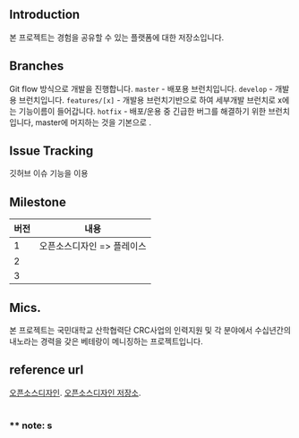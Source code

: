 ## Introduction
본 프로젝트는 경험을 공유할 수 있는 플랫폼에 대한 저장소입니다.

## Branches
Git flow 방식으로 개발을 진행합니다.
`master` - 배포용 브런치입니다.
`develop` - 개발용 브런치입니다. 
`features/[x]` - 개발용 브런치기반으로 하여 세부개발 브런치로 x에는 기능이름이 들어갑니다. 
`hotfix` - 배포/운용 중 긴급한 버그를 해결하기 위한 브런치입니다, master에 머지하는 것을 기본으로 . 

## Issue Tracking
깃허브 이슈 기능을 이용

## Milestone
| 버전| 내용     |
|----|---------|
| 1  | 오픈소스디자인 => 플레이스|
| 2  |  |
| 3  |  |

## Mics.
본 프로젝트는 국민대학교 산학협력단 CRC사업의 인력지원 및 각 분야에서 수십년간의 내노라는 경력을 갖은 베테랑이 메니징하는 프로젝트입니다.

## reference url
[오픈소스디자인](https://opensrcdesign.com).
[오픈소스디자인 저장소](https://github.com/kmu-crc/osd_front).

#
##
### ** note: s
